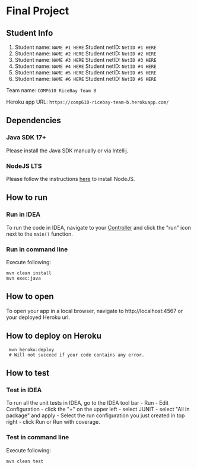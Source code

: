 # Final Project

## Student Info

1. Student name: `NAME #1 HERE`   Student netID: `NetID #1 HERE`
2. Student name: `NAME #2 HERE`   Student netID: `NetID #2 HERE`
3. Student name: `NAME #3 HERE`   Student netID: `NetID #3 HERE`
4. Student name: `NAME #4 HERE`   Student netID: `NetID #4 HERE`
5. Student name: `NAME #5 HERE`   Student netID: `NetID #5 HERE`
6. Student name: `NAME #6 HERE`   Student netID: `NetID #6 HERE`

Team name: `COMP610 RiceBay Team B`

Heroku app URL: `https://comp610-ricebay-team-b.herokuapp.com/`

## Dependencies
### Java SDK 17+

Please install the Java SDK manually or via Intellij.

### NodeJS LTS

Please follow the instructions [here](https://nodejs.org/en/download/) to install NodeJS.

## How to run

### Run in IDEA

To run the code in IDEA, navigate
to your [Controller](src/main/java/edu/rice/comp610/controller/Controller.java)
and click the "run" icon next to the `main()` function.

### Run in command line

Execute following:

```shell
mvn clean install
mvn exec:java
```

## How to open
To open your app in a local browser, navigate to http://localhost:4567 or your deployed Heroku url. 
## How to deploy on Heroku
```shell
 mvn heroku:deploy
 # Will not succeed if your code contains any error.
```


## How to test

### Test in IDEA

To run all the unit tests in IDEA, go to the IDEA tool bar - Run - Edit Configuration - click the "+" on the upper left -
select JUNIT - select "All in package" and apply - Select the run configuration you just created in top right - click
Run or Run with coverage.

### Test in command line

Execute following:

```shell
mvn clean test
```